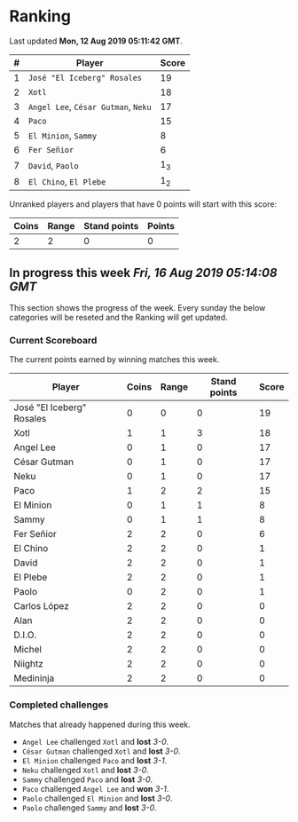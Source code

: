# Ranking

Last updated **Mon, 12 Aug 2019 05:11:42 GMT**.

|#|Player|Score|
|-|------|-----|
|1|`José "El Iceberg" Rosales`|19|
|2|`Xotl`|18|
|3|`Angel Lee`, `César Gutman`, `Neku`|17|
|4|`Paco`|15|
|5|`El Minion`, `Sammy`|8|
|6|`Fer Señior`|6|
|7|`David`, `Paolo`|1<sub>3</sub>|
|8|`El Chino`, `El Plebe`|1<sub>2</sub>|

Unranked players and players that have 0 points will start with this score:

|Coins|Range|Stand points|Points|
|-----|-----|------------|------|
|2|2|0|0|

## In progress this week *Fri, 16 Aug 2019 05:14:08 GMT*
This section shows the progress of the week. Every sunday the below categories will be reseted and the Ranking will get updated.

### Current Scoreboard
The current points earned by winning matches this week.

|Player|Coins|Range|Stand points|Score|
|------|-----|-----|------------|-----|
|José "El Iceberg" Rosales|0|0|0|19|
|Xotl|1|1|3|18|
|Angel Lee|0|1|0|17|
|César Gutman|0|1|0|17|
|Neku|0|1|0|17|
|Paco|1|2|2|15|
|El Minion|0|1|1|8|
|Sammy|0|1|1|8|
|Fer Señior|2|2|0|6|
|El Chino|2|2|0|1|
|David|2|2|0|1|
|El Plebe|2|2|0|1|
|Paolo|0|2|0|1|
|Carlos López|2|2|0|0|
|Alan|2|2|0|0|
|D.I.O.|2|2|0|0|
|Michel|2|2|0|0|
|Niightz|2|2|0|0|
|Medininja|2|2|0|0|

### Completed challenges
Matches that already happened during this week.

* `Angel Lee` challenged `Xotl` and **lost** *3-0*.
* `César Gutman` challenged `Xotl` and **lost** *3-0*.
* `El Minion` challenged `Paco` and **lost** *3-1*.
* `Neku` challenged `Xotl` and **lost** *3-0*.
* `Sammy` challenged `Paco` and **lost** *3-0*.
* `Paco` challenged `Angel Lee` and **won** *3-1*.
* `Paolo` challenged `El Minion` and **lost** *3-0*.
* `Paolo` challenged `Sammy` and **lost** *3-0*.
